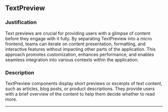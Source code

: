 ## TextPreview

### Justification
Text previews are crucial for providing users with a glimpse of content before they engage with it fully. By separating TextPreview into a micro frontend, teams can iterate on content presentation, formatting, and interactive features without impacting other parts of the application. This approach promotes customization, enhances performance, and enables seamless integration into various contexts within the application.

### Description
TextPreview components display short previews or excerpts of text content, such as articles, blog posts, or product descriptions. They provide users with a brief overview of the content to help them decide whether to read more.

---


